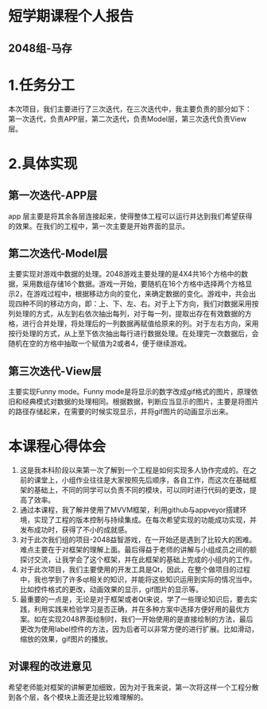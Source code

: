 # 短学期课程个人报告
## 2048组-马存
# 1.任务分工
本次项目，我们主要进行了三次迭代，在三次迭代中，我主要负责的部分如下：
第一次迭代，负责APP层，第二次迭代，负责Model层，第三次迭代负责View层。
# 2.具体实现
## 第一次迭代-APP层
app 层主要是将其余各层连接起来，使得整体工程可以运行并达到我们希望获得的效果。在我们的工程中，第一次主要是开始界面的显示。
## 第二次迭代-Model层
主要实现对游戏中数据的处理。2048游戏主要处理的是4X4共16个方格中的数据，采用数组存储16个数据。游戏一开始，要随机在16个方格中选择两个方格显示2，在游戏过程中，根据移动方向的变化，来确定数据的变化。游戏中，共会出现四种不同的移动方向，即：上、下、左、右。对于上下方向，我们对数据采用按列处理的方式，从左到右依次抽出每列，对于每一列，提取出存在有效数据的方格，进行合并处理，将处理后的一列数据再赋值给原来的列。对于左右方向，采用按行处理的方式，从上至下依次抽出每行进行数据处理。在处理完一次数据后，会随机在空的方格中抽取一个赋值为2或者4，便于继续游戏。
## 第三次迭代-View层
主要实现Funny mode。Funny mode是将显示的数字改成gif格式的图片，原理依旧和经典模式对数据的处理相同。根据数据，判断应当显示的图片，主要是将图片的路径存储起来，在需要的时候实现显示，并将gif图片的动画显示出来。
# 本课程心得体会
1.	这是我本科阶段以来第一次了解到一个工程是如何实现多人协作完成的。在之前的课堂上，小组作业往往是大家按照先后顺序，各自工作，而这次在基础框架的基础上，不同的同学可以负责不同的模块，可以同时进行代码的更改，提高了效率。
2.	通过本课程，我了解并使用了MVVM框架，利用github与appveyor搭建环境，实现了工程的版本控制与持续集成。在每次希望实现的功能成功实现，并发布成功时，获得了不小的成就感。
3.	对于此次我们组的项目-2048益智游戏，在一开始还是遇到了比较大的困难。难点主要在于对框架的理解上面。最后得益于老师的讲解与小组成员之间的额探讨交流，让我学会了这个框架，并在此框架的基础上完成的小组内的工作。
4.	对于此次项目，我们主要使用的开发工具是Qt，因此，在整个做项目的过程中，我也学到了许多qt相关的知识，并能将这些知识运用到实际的情况当中。比如控件格式的更改，动画效果的显示，gif图片的显示等。
5.	最重要的一点是，无论是对于框架或者Qt来说，学了一些理论知识后，要去实践，利用实践来检验学习是否正确，并在多种方案中选择方便好用的最优方案。如在实现2048界面绘制时，我们一开始使用的是直接绘制的方法，最后更改为使用label控件的方法，因为后者可以非常方便的进行扩展。比如滑动，缩放的效果，gif图片的播放。
## 对课程的改进意见
希望老师能对框架的讲解更加细致，因为对于我来说，第一次将这样一个工程分散到各个层，各个模块上面还是比较难理解的。


